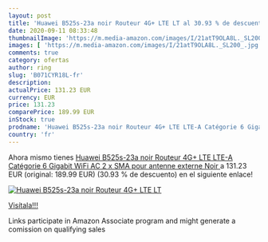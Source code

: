 ```yaml
---
layout: post
title: 'Huawei B525s-23a noir Routeur 4G+ LTE LT al 30.93 % de descuento'
date: 2020-09-11 08:33:48
thumbnailImage: 'https://m.media-amazon.com/images/I/21atT9OLA8L._SL200_.jpg'
images: [ 'https://m.media-amazon.com/images/I/21atT9OLA8L._SL200_.jpg' ]
comments: true
category: ofertas
author: ring
slug: 'B071CYR18L-fr'
description:
actualPrice: 131.23 EUR
currency: EUR
price: 131.23
comparePrice: 189.99 EUR
inStock: true
prodname: 'Huawei B525s-23a noir Routeur 4G+ LTE LTE-A Catégorie 6 Gigabit WiFi AC 2 x SMA pour antenne externe  Noir '
country: 'fr'
---
```


Ahora mismo tienes [Huawei B525s-23a noir Routeur 4G+ LTE LTE-A Catégorie 6 Gigabit WiFi AC 2 x SMA pour antenne externe  Noir ](https://www.amazon.fr/dp/B071CYR18L/?tag=tolees0d-21) a 131.23 EUR (original: 189.99 EUR) (30.93 %  de descuento) en el siguiente enlace!

[![Huawei B525s-23a noir Routeur 4G+ LTE LT](https://m.media-amazon.com/images/I/21atT9OLA8L._SL200_.jpg)](https://www.amazon.fr/dp/B071CYR18L/?tag=tolees0d-21)

[Visítala!!!](https://www.amazon.fr/dp/B071CYR18L/?tag=tolees0d-21)

Links participate in Amazon Associate program and might generate a comission on qualifying sales
